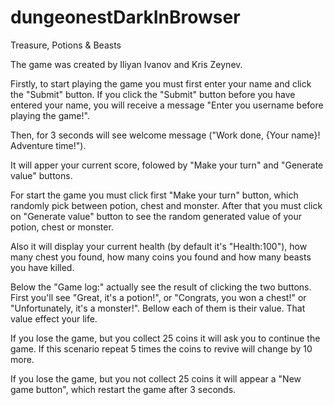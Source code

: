 # dungeonestDarkInBrowser

Treasure, Potions & Beasts

The game was created by Iliyan Ivanov and Kris Zeynev.

Firstly, to start playing the game you must first enter your name and click the "Submit" button.
If you click the "Submit" button before you have entered your name, you will receive a message "Enter you username before playing the game!".

Then, for 3 seconds will see welcome message ("Work done, {Your name}! Adventure time!").

It will apper your current score, folowed by "Make your turn" and "Generate value" buttons.

For start the game you must click first "Make your turn" button, which randomly pick between potion, chest and monster. After that you must click on "Generate value" button to see the random generated value of your potion, chest or monster.

Also it will display your current health (by default it's "Health:100"), how many chest you found, how many coins you found and how many beasts you have killed.

Below the "Game log:" actually see the result of clicking the two buttons. First you'll see "Great, it's a potion!", or "Congrats, you won a chest!" or "Unfortunately, it's a monster!". Bellow each of them is their value. That value effect your life.

If you lose the game, but you collect 25 coins it will ask you to continue the game. If this scenario repeat 5 times the coins to revive will change by 10 more.

If you lose the game, but you not collect 25 coins it will appear a "New game button", which restart the game after 3 seconds.
